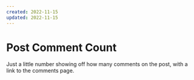 ```yaml
---
created: 2022-11-15
updated: 2022-11-15
---
```

# Post Comment Count

Just a little number showing off how many comments on the post, with a link to the comments page.
